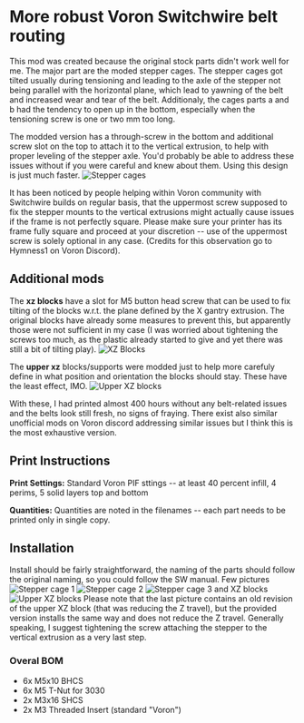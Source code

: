 # More robust Voron Switchwire belt routing

This mod was created because the original stock parts didn't work well for me. 
The major part are the moded stepper cages. The stepper cages got tilted usually 
during tensioning and leading to the axle of the stepper not being parallel 
with the horizontal plane, which lead to yawning of the belt and increased wear 
and tear of the belt. Additionaly, the cages parts a and b had the tendency 
to open up in the bottom,  especially when the tensioning screw is one or two mm too long.


The modded version has a through-screw in the bottom and additional screw slot
on the top to attach it to the vertical extrusion, to help with proper leveling
of the stepper axle. You'd probably be able to address these issues without
if you were careful and knew about them. Using this design is just much faster.
![Stepper cages](images/motor_cage.png)

It has been noticed by people helping within Voron community with Switchwire 
builds on regular basis, that the uppermost screw supposed to fix the stepper 
mounts to the vertical extrusions might actually cause issues if the frame 
is not perfectly square. Please make sure  your printer has its frame fully 
square and proceed at your discretion -- use of the uppermost screw is solely optional in any case.
(Credits for this observation go to Hymness1 on Voron Discord).


## Additional mods ##

The **xz blocks** have a slot for M5 button head screw that can be used to fix
tilting of the blocks w.r.t. the plane defined by the X gantry extrusion.
The original blocks have already some measures to prevent this, but apparently
those were not sufficient in my case (I was worried about tightening the screws
too much, as the plastic already started to give and yet there was still a bit of
tilting play). 
![XZ Blocks](images/xz_blocks.png)


The **upper xz** blocks/supports were modded just to help more carefuly define
in what position and orientation the blocks should stay. These have the least effect, IMO.
![Upper XZ blocks](images/upper_xz.png)

With these, I had printed almost 400 hours without any belt-related issues and 
the belts look still fresh, no signs of fraying.
There exist also similar unofficial mods on Voron discord addressing similar issues
but I think this is the most exhaustive version.

## Print Instructions

**Print Settings:** Standard Voron PIF sttings -- at least 40 percent infill, 4 perims, 5 solid layers top and bottom

**Quantities:** Quantities are noted in the filenames -- each part needs to be printed only in single copy.

## Installation
Install should be fairly straightforward, the naming of the parts should follow the original naming,
so you could follow the SW manual.
Few pictures
![Stepper cage 1](images/install_cage_a.jpg)
![Stepper cage 2](images/install_cage_b.jpg)
![Stepper cage 3 and XZ blocks](images/install_xz_blocks.jpg)
![Upper XZ blocks](images/install_upper_xz_blocks.jpg)
Please note that the last picture contains an old revision of the upper XZ block (that was
reducing the Z travel), but the provided version installs the same way and does not 
reduce the Z travel.
Generally speaking, I suggest tightening the screw attaching the stepper to the vertical extrusion
as a very last step. 

### Overal BOM
- 6x M5x10 BHCS
- 6x M5 T-Nut for 3030
- 2x M3x16 SHCS
- 2x M3 Threaded Insert (standard "Voron")

